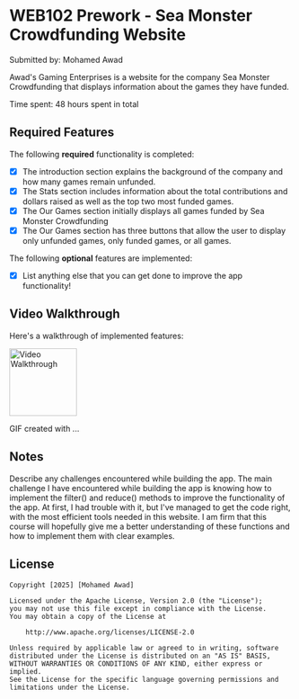 # WEB102 Prework - Sea Monster Crowdfunding Website

Submitted by: Mohamed Awad

Awad's Gaming Enterprises is a website for the company Sea Monster Crowdfunding that displays information about the games they have funded.

Time spent: 48 hours spent in total

## Required Features

The following **required** functionality is completed:

* [X] The introduction section explains the background of the company and how many games remain unfunded.
* [X] The Stats section includes information about the total contributions and dollars raised as well as the top two most funded games.
* [X] The Our Games section initially displays all games funded by Sea Monster Crowdfunding
* [X] The Our Games section has three buttons that allow the user to display only unfunded games, only funded games, or all games.

The following **optional** features are implemented:

* [X] List anything else that you can get done to improve the app functionality!

## Video Walkthrough

Here's a walkthrough of implemented features:

<img src='' title='Video Walkthrough' width='120' alt='Video Walkthrough' />

<!-- Replace this with whatever GIF tool you used! -->
GIF created with ...  
<!-- Recommended tools:
[Kap](https://getkap.co/) for macOS
[ScreenToGif](https://www.screentogif.com/) for Windows
[peek](https://github.com/phw/peek) for Linux. -->

## Notes

Describe any challenges encountered while building the app.
The main challenge I have encountered while building the app is knowing how to implement the filter() and reduce() methods to improve the functionality of the app. At first, I had trouble with it, but I've managed to get the code right, with the most efficient tools needed in this website. I am firm that this course will hopefully give me a better understanding of these functions and how to implement them with clear examples.

## License

    Copyright [2025] [Mohamed Awad]

    Licensed under the Apache License, Version 2.0 (the "License");
    you may not use this file except in compliance with the License.
    You may obtain a copy of the License at

        http://www.apache.org/licenses/LICENSE-2.0

    Unless required by applicable law or agreed to in writing, software
    distributed under the License is distributed on an "AS IS" BASIS,
    WITHOUT WARRANTIES OR CONDITIONS OF ANY KIND, either express or implied.
    See the License for the specific language governing permissions and
    limitations under the License.
